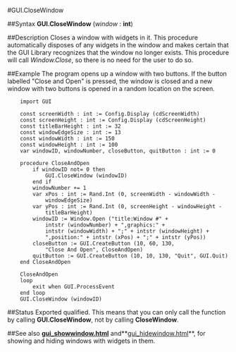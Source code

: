 
#GUI.CloseWindow

##Syntax
**GUI.CloseWindow** (*window* : **int**)



##Description
Closes a window with widgets in it. This procedure automatically disposes of any widgets in the window and makes certain that the GUI Library recognizes that the window no longer exists. This procedure will call *Window.Close*, so there is no need for the user to do so.



##Example
The program opens up a window with two buttons. If the button labelled "Close and Open" is pressed, the window is closed and a new window with two buttons is opened in a random location on the screen.



        import GUI
        
        const screenWidth : int := Config.Display (cdScreenWidth)
        const screenHeight : int := Config.Display (cdScreenHeight)
        const titleBarHeight : int := 32
        const windowEdgeSize : int := 13
        const windowWidth : int := 150
        const windowHeight : int := 100
        var windowID, windowNumber, closeButton, quitButton : int := 0
        
        procedure CloseAndOpen
            if windowID not= 0 then
                GUI.CloseWindow (windowID)
            end if
            windowNumber += 1
            var xPos : int := Rand.Int (0, screenWidth - windowWidth -
                windowEdgeSize)
            var yPos : int := Rand.Int (0, screenHeight - windowHeight - 
                titleBarHeight)
            windowID := Window.Open ("title:Window #" + 
                intstr (windowNumber) + ",graphics:" + 
                intstr (windowWidth) + ";" + intstr (windowHeight) +
                ",position:" + intstr (xPos) + ";" + intstr (yPos))
            closeButton := GUI.CreateButton (10, 60, 130, 
                "Close And Open", CloseAndOpen)
            quitButton := GUI.CreateButton (10, 10, 130, "Quit", GUI.Quit)
        end CloseAndOpen
        
        CloseAndOpen
        loop
            exit when GUI.ProcessEvent
        end loop
        GUI.CloseWindow (windowID)
##Status
Exported qualified.
This means that you can only call the function by calling **GUI.CloseWindow**, not by calling **CloseWindow**.



##See also
**[gui_showwindow.html](GUI.ShowWindow)** and**[gui_hidewindow.html](GUI.HideWindow)**, for showing and hiding windows with widgets in them.


